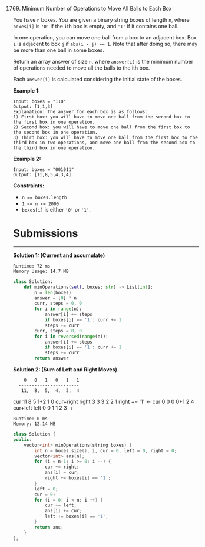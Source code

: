 1769. Minimum Number of Operations to Move All Balls to Each Box

You have `n` boxes. You are given a binary string boxes of length `n`, where `boxes[i]` is `'0'` if the `i`th box is empty, and `'1'` if it contains one ball.

In one operation, you can move one ball from a box to an adjacent box. Box `i` is adjacent to box `j` if `abs(i - j) == 1`. Note that after doing so, there may be more than one ball in some boxes.

Return an array answer of size `n`, where `answer[i]` is the minimum number of operations needed to move all the balls to the ith box.

Each `answer[i]` is calculated considering the initial state of the boxes.

 

**Example 1:**
```
Input: boxes = "110"
Output: [1,1,3]
Explanation: The answer for each box is as follows:
1) First box: you will have to move one ball from the second box to the first box in one operation.
2) Second box: you will have to move one ball from the first box to the second box in one operation.
3) Third box: you will have to move one ball from the first box to the third box in two operations, and move one ball from the second box to the third box in one operation.
```

**Example 2:**
```
Input: boxes = "001011"
Output: [11,8,5,4,3,4]
```

**Constraints:**

* `n == boxes.length`
* `1 <= n <= 2000`
* `boxes[i]` is either `'0'` or `'1'`.

# Submissions
---
**Solution 1: (Current and accumulate)**
```
Runtime: 72 ms
Memory Usage: 14.7 MB
```
```python
class Solution:
    def minOperations(self, boxes: str) -> List[int]:
        n = len(boxes)
        answer = [0] * n
        curr, steps = 0, 0
        for i in range(n):
            answer[i] += steps
            if boxes[i] == '1': curr += 1
            steps += curr
        curr, steps = 0, 0
        for i in reversed(range(n)):
            answer[i] += steps
            if boxes[i] == '1': curr += 1
            steps += curr
        return answer
```

**Solution 2: (Sum of Left and Right Moves)**

        0   0   1   0   1   1
      -----------------------
       11,  8,  5,  4,  3,  4
cur    11   8   5 1+2   1   0  cur+right
right   3   3   3   2   2   1   right += '1'
           <-
cur     0   0   0 0+1   2   4  cur+left
left    0   0   1   1   2   3
           ->

```
Runtime: 0 ms
Memory: 12.14 MB
```
```c++
class Solution {
public:
    vector<int> minOperations(string boxes) {
        int n = boxes.size(), i, cur = 0, left = 0, right = 0;
        vector<int> ans(n);
        for (i = n-1; i >= 0; i --) {
            cur += right;
            ans[i] = cur;
            right += boxes[i] == '1';
        }
        left = 0;
        cur = 0;
        for (i = 0; i < n; i ++) {
            cur += left;
            ans[i] += cur;
            left += boxes[i] == '1';
        }
        return ans;
    }
};
```

